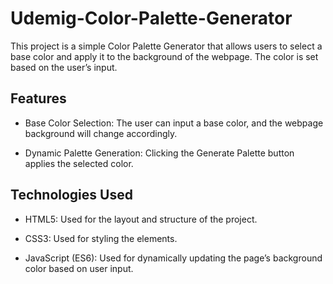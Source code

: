<h1>Udemig-Color-Palette-Generator</h1>

This project is a simple Color Palette Generator that allows users to select a base color and apply it to the background of the webpage. The color is set based on the user’s input.

<h2>Features</h2>

- Base Color Selection: The user can input a base color, and
  the webpage background will change accordingly.

- Dynamic Palette Generation: Clicking the Generate Palette button applies the selected color.

<h2>Technologies Used</h2>

- HTML5: Used for the layout and structure of the project.

- CSS3: Used for styling the elements.

- JavaScript (ES6): Used for dynamically updating the page’s background color based on user input.
